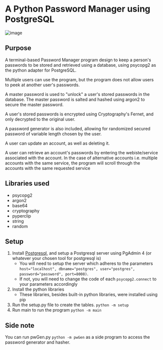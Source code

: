 # A Python Password Manager using PostgreSQL
![image](https://i.gyazo.com/511deca6ddd9c3a9ba2fe283fc0e7dec.png)

## Purpose
A terminal-based Password Manager program design to keep a person's passwords to be stored and retrieved using a database, using psycopg2 as the python adapter for PostgreSQL.

Multiple users can use the program, but the program does not allow users to peek at another user's passwords.

A master password is used to "unlock" a user's stored passwords in the database. The master password is salted and hashed using argon2 to secure the master password.

A user's stored passwords is encrypted using Cryptography's Fernet, and only decrypted to the original user.

A password generator is also included, allowing for randomized secured password of variable length chosen by the user.

A user can update an account, as well as deleting it.

A user can retrieve an account's passwords by entering the webiste/service associated with the account. In the case of alternative accounts i.e. multiple accounts with the same service, the program will scroll through the accounts with the same requested service

## Libraries used
* psycopg2
* argon2
* base64
* cryptography
* pyperclip
* string
* random

## Setup
1. Install [Postgresql](https://www.postgresql.org/), and setup a Postgresql server using PgAdmin 4 (or whatever your chosen tool for postgresql is)
    * You will need to setup the server which adheres to the parameters ```host="localhost", dbname="postgres", user="postgres", password="password", port=8008)```. 
    * If not, you will need to change the code of each ```psycopg2.connect``` to your parameters accordingly
2. Install the python libraries 
    * These libraries, besides built-in python libraries, were installed using pip
3. Run the setup.py file to create the tables. ```python -m setup```
4. Run main to run the program ```python -m main```
## Side note
You can run pwGen.py ```python -m pwGen``` as a side program to access the password generator and hasher.
